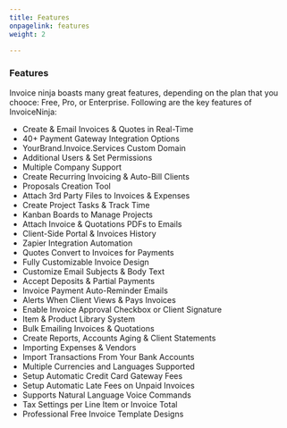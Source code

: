 ```yaml
---
title: Features
onpagelink: features
weight: 2

---
```


### Features

Invoice ninja boasts many great features, depending on the plan that you chooce: Free, Pro, or Enterprise. Following are the key features of InvoiceNinja:

- Create &amp; Email Invoices &amp; Quotes in Real-Time
- 40+ Payment Gateway Integration Options
- YourBrand.Invoice.Services Custom Domain
- Additional Users &amp; Set Permissions
- Multiple Company Support
- Create Recurring Invoicing &amp; Auto-Bill Clients
- Proposals Creation Tool
- Attach 3rd Party Files to Invoices &amp; Expenses
- Create Project Tasks &amp; Track Time
- Kanban Boards to Manage Projects
- Attach Invoice &amp; Quotations PDFs to Emails
- Client-Side Portal &amp; Invoices History
- Zapier Integration Automation
- Quotes Convert to Invoices for Payments
- Fully Customizable Invoice Design
- Customize Email Subjects &amp; Body Text
- Accept Deposits &amp; Partial Payments
- Invoice Payment Auto-Reminder Emails
- Alerts When Client Views &amp; Pays Invoices
- Enable Invoice Approval Checkbox or Client Signature
- Item &amp; Product Library System
- Bulk Emailing Invoices &amp; Quotations
- Create Reports, Accounts Aging &amp; Client Statements
- Importing Expenses &amp; Vendors
- Import Transactions From Your Bank Accounts
- Multiple Currencies and Languages Supported
- Setup Automatic Credit Card Gateway Fees
- Setup Automatic Late Fees on Unpaid Invoices
- Supports Natural Language Voice Commands
- Tax Settings per Line Item or Invoice Total
- Professional Free Invoice Template Designs
 